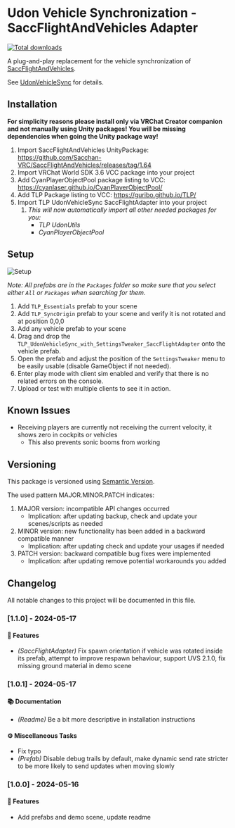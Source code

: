 # Udon Vehicle Synchronization - SaccFlightAndVehicles Adapter

[![Total downloads](https://img.shields.io/github/downloads/Guribo/UdonVehicleSyncSaccFlightAdapter/total?style=flat-square&logo=appveyor)](https://github.com/Guribo/UdonVehicleSyncSaccFlightAdapter/releases)

A plug-and-play replacement for the vehicle synchronization of [SaccFlightAndVehicles](https://github.com/Sacchan-VRC/SaccFlightAndVehicles).

See [UdonVehicleSync](https://github.com/Guribo/UdonVehicleSync) for details.

## Installation

**For simplicity reasons please install only via VRChat Creator companion and not manually using Unity packages! You will be missing dependencies when going the Unity package way!**

1. Import SaccFlightAndVehicles UnityPackage: https://github.com/Sacchan-VRC/SaccFlightAndVehicles/releases/tag/1.64
2. Import VRChat World SDK 3.6 VCC package into your project
3. Add CyanPlayerObjectPool package listing to VCC: https://cyanlaser.github.io/CyanPlayerObjectPool/
4. Add TLP Package listing to VCC: https://guribo.github.io/TLP/
5. Import TLP UdonVehicleSync SaccFlightAdapter into your project
   1. *This will now automatically import all other needed packages for you:*
      - *TLP UdonUtils*
      - *CyanPlayerObjectPool*

## Setup

![Setup](.Readme/UVS_Setup.gif)

*Note: All prefabs are in the `Packages` folder so make sure that you select either `All` or `Packages` when searching for them.*

1. Add `TLP_Essentials` prefab to your scene
2. Add `TLP_SyncOrigin` prefab to your scene and verify it is not rotated and at position 0,0,0
3. Add any vehicle prefab to your scene
4. Drag and drop the `TLP_UdonVehicleSync_with_SettingsTweaker_SaccFlightAdapter` onto the vehicle prefab.
5. Open the prefab and adjust the position of the `SettingsTweaker` menu to be easily usable (disable GameObject if not needed).
6. Enter play mode with client sim enabled and verify that there is no related errors on the console.
7. Upload or test with multiple clients to see it in action.

## Known Issues

- Receiving players are currently not receiving the current velocity, it shows zero in cockpits or vehicles
  - This also prevents sonic booms from working

## Versioning

This package is versioned using [Semantic Version](https://semver.org/).

The used pattern MAJOR.MINOR.PATCH indicates:

1. MAJOR version: incompatible API changes occurred
    - Implication: after updating backup, check and update your scenes/scripts as needed
2. MINOR version: new functionality has been added in a backward compatible manner
    - Implication: after updating check and update your usages if needed
3. PATCH version: backward compatible bug fixes were implemented
    - Implication: after updating remove potential workarounds you added

## Changelog

All notable changes to this project will be documented in this file.

### [1.1.0] - 2024-05-17

#### 🚀 Features

- *(SaccFlightAdapter)* Fix spawn orientation if vehicle was rotated inside its prefab, attempt to improve respawn behaviour, support UVS 2.1.0, fix missing ground material in demo scene

### [1.0.1] - 2024-05-17

#### 📚 Documentation

- *(Readme)* Be a bit more descriptive in installation instructions

#### ⚙️ Miscellaneous Tasks

- Fix typo
- *(Prefab)* Disable debug trails by default, make dynamic send rate stricter to be more likely to send updates when moving slowly

### [1.0.0] - 2024-05-16

#### 🚀 Features

- Add prefabs and demo scene, update readme

<!-- generated by git-cliff -->
